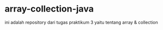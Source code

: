 # array-collection-java
ini adalah repository dari tugas praktikum 3 yaitu tentang array &amp; collection
